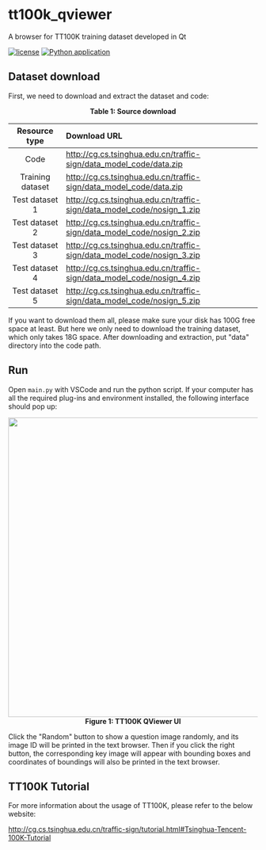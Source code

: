# tt100k_qviewer
A browser for TT100K training dataset developed in Qt

[![license](https://img.shields.io/github/license/george-chou/tt100k_qviewer.svg)](https://github.com/george-chou/tt100k_qviewer/blob/master/LICENSE)
[![Python application](https://github.com/george-chou/tt100k_qviewer/workflows/Python%20application/badge.svg)](https://github.com/george-chou/tt100k_qviewer/actions)

## Dataset download

First, we need to download and extract the dataset and code:

<div align=center><b>Table 1: Source download</b>

| Resource type | Download URL |
| :---: | :--- |
| Code | http://cg.cs.tsinghua.edu.cn/traffic-sign/data_model_code/data.zip |
| Training dataset | http://cg.cs.tsinghua.edu.cn/traffic-sign/data_model_code/data.zip |
| Test dataset 1 | http://cg.cs.tsinghua.edu.cn/traffic-sign/data_model_code/nosign_1.zip |
| Test dataset 2 | http://cg.cs.tsinghua.edu.cn/traffic-sign/data_model_code/nosign_2.zip |
| Test dataset 3 | http://cg.cs.tsinghua.edu.cn/traffic-sign/data_model_code/nosign_3.zip |
| Test dataset 4 | http://cg.cs.tsinghua.edu.cn/traffic-sign/data_model_code/nosign_4.zip |
| Test dataset 5 | http://cg.cs.tsinghua.edu.cn/traffic-sign/data_model_code/nosign_5.zip |

</div>

If you want to download them all, please make sure your disk has 100G free space at least. But here we only need to download the training dataset, which only takes 18G space. After downloading and extraction, put "data" directory into the code path.

## Run

Open `main.py` with VSCode and run the python script. If your computer has all the required plug-ins and environment installed, the following interface should pop up:

<div align=center>
<img width="605" src="https://george-chou.github.io/covers/qtt100k/f1.PNG"/><br>
<b>Figure 1: TT100K QViewer UI</b>
</div>

Click the "Random" button to show a question image randomly, and its image ID will be printed in the text browser. Then if you click the right button, the corresponding key image will appear with bounding boxes and coordinates of boundings will also be printed in the text browser.

## TT100K Tutorial

For more information about the usage of TT100K, please refer to the below website:

http://cg.cs.tsinghua.edu.cn/traffic-sign/tutorial.html#Tsinghua-Tencent-100K-Tutorial